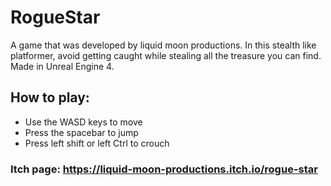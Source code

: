 # RogueStar 
A game that was developed by liquid moon productions. In this stealth like platformer, avoid getting caught while stealing all the treasure you can find. Made in Unreal Engine 4.

## How to play:
* Use the WASD keys to move
* Press the spacebar to jump
* Press left shift or left Ctrl to crouch


### Itch page: https://liquid-moon-productions.itch.io/rogue-star
